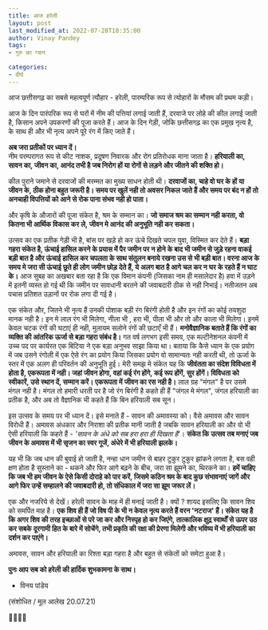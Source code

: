 ```yaml
---
title: आज हरेली
layout: post
last_modified_at: 2022-07-28T10:35:00
author: Vinay Pandey
tags:
- गुरु का ग्यान

categories:
- दीर्घ
---
```

आज छत्तीसगढ़ का सबसे महत्वपूर्ण त्यौहार - हरेली, पारम्परिक रूप से त्योहारों के मौसम की प्रथम कड़ी। 

आज के दिन पारंपरिक रूप से घरों में नीम की पत्तियां लगाई जाती हैं, दरवाजे पर लोहे की कील लगाई जाती है, किसान अपने उपकरणों की पूजा करते हैं। आज के दिन गेड़ी, जोकि छत्तीसगढ़ का एक प्रमुख नृत्य है, के साथ ही और भी नृत्य अपने पूरे रंग में किए जाते हैं।

**अब जरा प्रतीकों पर ध्यान दें।**  
नीम परम्परागत रूप से कीट नाशक, प्रदूषण निवारक और रोग प्रतिरोधक माना जाता है। **हरियाली का, सावन का, जीवन का, आनंद तभी है जब निरोग हों या रोगों से लड़ने और जीतने की शक्ति हो।** 

 कील  पुराने जमाने से दरवाजों की मरम्मत का मुख्य साधन होती थी। **दरवाजों का, चाहे वो घर के हों या जीवन के, ठीक होना बहुत जरूरी है। समय पर खुलें नही तो अवसर निकल जाते हैं और समय पर बंद न हों तो अनचाही विपत्तियों को आने से रोक पाना संभव नही हो पाता।**

और कृषि के औजारों की पूजा संकेत है, श्रम के सम्मान  का। **जो समाज श्रम का सम्मान नही करता, वो कितना भी आर्थिक विकास कर ले, जीवन मे आनंद की अनुभूति नही कर सकता।**

 उत्सव का एक प्रतीक गेड़ी भी है, बांस पर खड़े हो कर ऊंचे दिखते चपल युवा, विस्मित कर देते हैं।  **बड़ा गहरा संकेत है, ऊंचाई हासिल करने के प्रयास में पैर जमीन पर न होने के बाद भी जमीन से जुड़े रहना वाकई बड़ी बात है और ऊंचाई हासिल कर चपलता के साथ संतुलन बनाये रखना उस से भी बड़ी बात। वरना आज के समय मे जरा सी ऊंचाई छूते ही लोग जमीन छोड़ देते हैं, ये अलग बात है आगे चल कर न घर के रहते हैं न घाट के।** आज सुबह का अखबार बता रहा है कि एक विमान कंपनी (जिसका नाम ही मसालेदार है) हवा में उड़ने में इतनी व्यस्त हो गई थी कि जमीन पर सावधानी बरतने की जवाबदारी ठीक से नही निभाई। नतीजतन अब पचास प्रतिशत उड़ानों पर रोक लगा दी गई है। 

एक संकेत और, जितने भी नृत्य हैं उनकी पोशाक बड़ी रंग बिरंगी होती है और इन रंगों का कोई तयशुदा मानक नही है। इन मे लाल रंग भी मिलेगा, नीला भी , हरा भी, पीला भी और तो और काला भी मिलेगा। इनमें केवल चटक रंगों की घटाएं ही नही, मुलायम सलोने रंगों की छटाएँ भी हैं। **मनोवैज्ञानिक बताते हैं कि रंगों का व्यक्ति की आंतरिक ऊर्जा से बड़ा गहरा संबंध है।**  गत वर्ष लगभग इसी समय, एक मल्टीनेशनल कंपनी में उच्च पद पर कार्यरत एक बिटिया ने एक बड़ा अनुभव साझा किया था। बताया कि कैसे ध्यान के एक प्रयोग में जब उसने रंगोली में एक ऐसे रंग का प्रयोग किया जिसका प्रयोग वो सामान्यतः नही करती थी, तो ऊर्जा के स्तर में एक अलग ही परिवर्तन की अनुभूति हुई। मेरी समझ मे संकेत यह कि **जीवंतता का संदेश विविधता में होता है, एकरूपता में नही। जहां जीवन होगा, वहां कई रंग होंगे, कई रूप होंगें, सुर होंगें। विविधता को स्वीकारें, उसे स्थान दें, सम्मान करें। एकरूपता में जीवन का रस नही है।** लाल ग्रह "मंगल" है पर उसमे मंगल नही है। मंगल तो हमारी धरती पर है जो रंग बिरंगी है कहते ही हैं "जंगल मे मंगल", जंगल हरियाली का प्रतीक है, और अब तो वैज्ञानिक भी कहते हैं कि बिन हरियाली सब सून।

इस उत्सव के समय पर भी ध्यान दें। इसे मनाते हैं - सावन की अमावस्या को। वैसे अमावस और सावन विरोधी हैं। अमावस अंधकार और निराशा की प्रतीक मानी जाती है जबकि सावन हरियाली का और वो भी ऐसी हरियाली कि कहते हैं - *'सावन के अंधे को सब हरा हरा ही दिखता है'*। **संकेत कि उत्सव तब मनाएं जब जीवन के अमावस में भी सृजन का स्वर गूजें, अंधेरे में भी हरियाली झलके।** 


यह भी कि जब धान की बुवाई हो जाती है, नन्हा धान जमीन से बाहर टुकुर टुकुर झांकने लगता है, बस वही क्षण होता है सुस्ताने का - थकने और फिर आगे बढ़ने के बीच, जरा सा झूमने का, थिरकने का। **हमें चाहिए कि जब भी हम जीवन के ऐसे किसी दोराहे को पार करें, जिसमे कठिन श्रम के बाद कुछ  संभावनाएं जागें और आगे फिर उन्हें सम्हालने की जवाबदारी हो, तो संधिकाल में  जरा सा झूम जरूर लें।**

 एक और नजरिये से देखें। हरेली सावन के माह में ही मनाई जाती है। क्यों ? शायद इसलिए कि सावन शिव को समर्पित माह  है। **एक शिव ही हैं जो विष पी के भी न केवल नृत्य करते हैं वरन 'नटराज' हैं।  संकेत यह है कि अगर शिव की तरह इच्छाओं से परे जा कर और निस्पृह हो कर जिएंगे, तात्कालिक क्षुद्र स्वार्थों से ऊपर उठ कर सबके दूरगामी हित के बारे में सोचेंगे, तभी प्रकृति की रक्षा की प्रेरणा मिलेगी और भविष्य में भी हरियाली का दर्शन कर पाएंगे।** 

अमावस, सावन और हरियाली का रिश्ता बड़ा गहरा है और बहुत से संकेतों को समेटा हुआ है।

**पुनः आप सब को हरेली की हार्दिक शुभकामना के साथ।** 

- विनय पांडेय

(संशोधित / मूल आलेख 20.07.21)

🙏🌷🌷🙏


